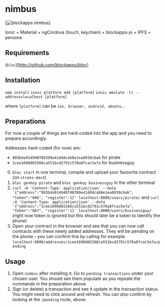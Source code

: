 # nimbus

[![blockapps nimbus](https://raw.githubusercontent.com/blockapps/nimbus/feature/v1.1_upgrade/nimbus.gif?token=AAjx6P2Z2gFm2b1EfRYrTCnxo-fevHgNks5XPNLiwA%3D%3D)]

Ionic + Material + ngCordova (touch, keychain) + blockapps-js + IPFS + persona

## Requirements

(`bloc`)[http://github.com/blockapps/bloc]

## Installation

`npm install`
`ionic platform add [platform]`
`ionic emulate -lc --address=localhost [platform]`

where `[platform]` can be `ios, browser, android, ubuntu`...

## Preparations

For now a couple of things are hard-coded into the app and you need to prepare accordingly.

Addresses hard-coded (for now) are: 
- `903b4a914940f08399e41dddcab8e1ea8939cbab` for pirate
- `1cee1690d65268ca551bcd2791c570a8fcac5e7a` for businessguy

0. `bloc start` in one terminal, compile and upload your favourite contract (on `strato-dev3`)
1. `bloc genkey pirate` and `bloc genkey businessguy` in the other terminal
2. `curl -H 'Content-Type: application/json' --data '{"address":"903b4a914940f08399e41dddcab8e1ea8939cbab", "token":"666", "register":1}' localhost:8000/users/pirate/` and `curl -H 'Content-Type: application/json' --data '{"address":"1cee1690d65268ca551bcd2791c570a8fcac5e7a", "token":"667", "register":1}' localhost:8000/users/businessguy/` (right now token is ignored but this should later be a token to identify the phone)
3. Open your contract in the browser and see that you can now call contracts with these newly added addresses. They will be pending on the phone - you can confirm this by calling for example `localhost:8000/addresses/1cee1690d65268ca551bcd2791c570a8fcac5e7a/pending`

## Usage

1. Open `nimbus` after installing it. Go to `pending transactions` under your chosen user. You should see them populate as you repeate the commands in the preparation above.
2. Sign (or delete) a transaction and see it update in the transaction status. You might need to click around and refresh. You can also confirm by looking at the `/pending` route, above.
